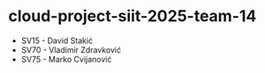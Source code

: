 # cloud-project-siit-2025-team-14

-   SV15 - David Stakić
-   SV70 - Vladimir Zdravković
-   SV75 - Marko Cvijanović